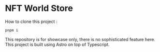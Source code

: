 # NFT World Store

How to clone this project :

```sh
pnpm i
```

This repository is for showcase only, there is no sophisticated feature here. This project is built using Astro on top of Typescript.
